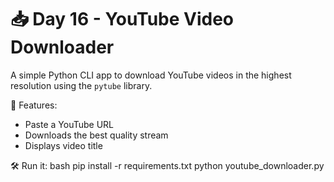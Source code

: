# 📥 Day 16 - YouTube Video Downloader

A simple Python CLI app to download YouTube videos in the highest resolution using the `pytube` library.

🧠 Features:
- Paste a YouTube URL
- Downloads the best quality stream
- Displays video title

🛠️ Run it:
bash
pip install -r requirements.txt
python youtube_downloader.py

